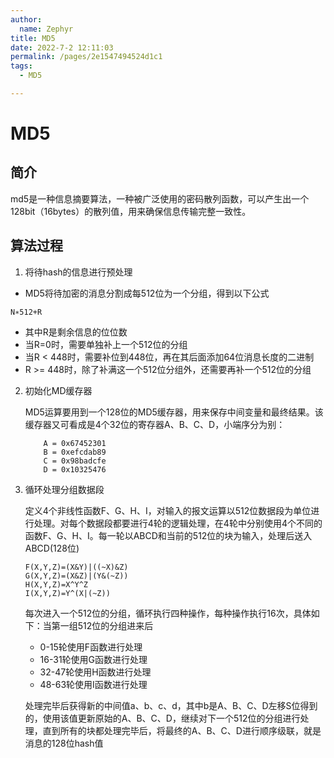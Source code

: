 ```yaml
---
author: 
  name: Zephyr
title: MD5
date: 2022-7-2 12:11:03
permalink: /pages/2e1547494524d1c1
tags: 
  - MD5

---
```


# MD5

## 简介

md5是一种信息摘要算法，一种被广泛使用的密码散列函数，可以产生出一个128bit（16bytes）的散列值，用来确保信息传输完整一致性。

## 算法过程

1. 将待hash的信息进行预处理

- MD5将待加密的消息分割成每512位为一个分组，得到以下公式

```
N∗512+R
```

- 其中R是剩余信息的位位数
- 当R=0时，需要单独补上一个512位的分组
- 当R < 448时，需要补位到448位，再在其后面添加64位消息长度的二进制
- R >= 448时，除了补满这一个512位分组外，还需要再补一个512位的分组

2. 初始化MD缓存器

   MD5运算要用到一个128位的MD5缓存器，用来保存中间变量和最终结果。该缓存器又可看成是4个32位的寄存器A、B、C、D，小端序分为别：

   ```
       A = 0x67452301
       B = 0xefcdab89
       C = 0x98badcfe
       D = 0x10325476
   ```

3. 循环处理分组数据段

   定义4个非线性函数F、G、H、I，对输入的报文运算以512位数据段为单位进行处理。对每个数据段都要进行4轮的逻辑处理，在4轮中分别使用4个不同的函数F、G、H、I。每一轮以ABCD和当前的512位的块为输入，处理后送入ABCD(128位)

   ```
   F(X,Y,Z)=(X&Y)|((~X)&Z)
   G(X,Y,Z)=(X&Z)|(Y&(~Z))
   H(X,Y,Z)=X^Y^Z
   I(X,Y,Z)=Y^(X|(~Z))
   ```

   每次进入一个512位的分组，循环执行四种操作，每种操作执行16次，具体如下：当第一组512位的分组进来后

   - 0-15轮使用F函数进行处理
   - 16-31轮使用G函数进行处理
   - 32-47轮使用H函数进行处理
   - 48-63轮使用I函数进行处理

   处理完毕后获得新的中间值a、b、c、d，其中b是A、B、C、D左移S位得到的，使用该值更新原始的A、B、C、D，继续对下一个512位的分组进行处理，直到所有的块都处理完毕后，将最终的A、B、C、D进行顺序级联，就是消息的128位hash值